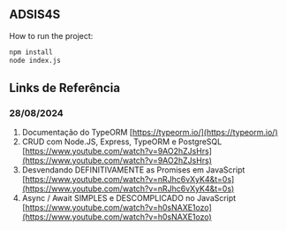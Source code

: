 ## ADSIS4S

How to run the project:

```bash
npm install
node index.js
```

## Links de Referência

### 28/08/2024

1. Documentação do TypeORM [https://typeorm.io/](https://typeorm.io/)
2. CRUD com Node.JS, Express, TypeORM e PostgreSQL [https://www.youtube.com/watch?v=9AO2hZJsHrs](https://www.youtube.com/watch?v=9AO2hZJsHrs)
4. Desvendando DEFINITIVAMENTE as Promises em JavaScript [https://www.youtube.com/watch?v=nRJhc6vXyK4&t=0s](https://www.youtube.com/watch?v=nRJhc6vXyK4&t=0s)
3. Async / Await SIMPLES e DESCOMPLICADO no JavaScript [https://www.youtube.com/watch?v=h0sNAXE1ozo](https://www.youtube.com/watch?v=h0sNAXE1ozo)
